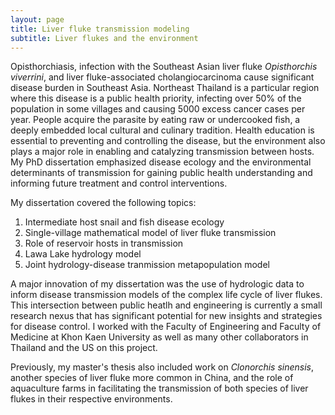 ```yaml
---
layout: page
title: Liver fluke transmission modeling
subtitle: Liver flukes and the environment
---
```


Opisthorchiasis, infection with the Southeast Asian liver fluke _Opisthorchis viverrini_, and liver fluke-associated cholangiocarcinoma cause significant disease burden in Southeast Asia. Northeast Thailand is a particular region where this disease is a public health priority, infecting over 50% of the population in some villages and causing 5000 excess cancer cases per year. People acquire the parasite by eating raw or undercooked fish, a deeply embedded local cultural and culinary tradition. Health education is essential to preventing and controlling the disease, but the environment also plays a major role in enabling and catalyzing transmission between hosts. My PhD dissertation emphasized disease ecology and the environmental determinants of transmission for gaining public health understanding and informing future treatment and control interventions.

My dissertation covered the following topics:
1. Intermediate host snail and fish disease ecology
2. Single-village mathematical model of liver fluke transmission
3. Role of reservoir hosts in transmission
4. Lawa Lake hydrology model
5. Joint hydrology-disease tranmission metapopulation model

A major innovation of my dissertation was the use of hydrologic data to inform disease transmission models of the complex life cycle of liver flukes. This intersection between public heatlh and engineering is currently a small research nexus that has significant potential for new insights and strategies for disease control. I worked with the Faculty of Engineering and Faculty of Medicine at Khon Kaen University as well as many other collaborators in Thailand and the US on this project.

Previously, my master's thesis also included work on _Clonorchis sinensis_, another species of liver fluke more common in China, and the role of aquaculture farms in facilitating the transmission of both species of liver flukes in their respective environments.

